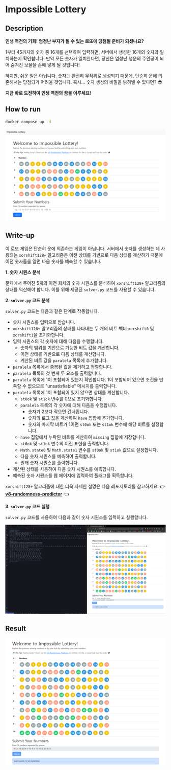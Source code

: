 # Impossible Lottery

## Description

**인생 역전의 기회! 엄청난 부자가 될 수 있는 로또에 당첨될 준비가 되셨나요?**

1부터 45까지의 숫자 중 16개를 선택하여 입력하면, 서버에서 생성한 16개의 숫자와 일치하는지 확인합니다. 만약 모든 숫자가 일치한다면, 당신은 엄청난 행운의 주인공이 되어 숨겨진 보물을 손에 넣게 될 것입니다!

하지만, 쉬운 일은 아닙니다. 숫자는 완전히 무작위로 생성되기 때문에, 단순히 운에 의존해서는 당첨되기 어려울 것입니다. 혹시... 숫자 생성의 비밀을 밝혀낼 수 있다면? 😎

**지금 바로 도전하여 인생 역전의 꿈을 이루세요!**

## How to run

```sh
docker compose up -d
```

![web](./problem.png)

## Write-up

이 로또 게임은 단순히 운에 의존하는 게임이 아닙니다. 서버에서 숫자를 생성하는 데 사용되는 `xorshift128+` 알고리즘은 이전 상태를 기반으로 다음 상태를 계산하기 때문에 이전 숫자들을 알면 다음 숫자를 예측할 수 있습니다.

**1. 숫자 시퀀스 분석**

문제에서 주어진 5개의 이전 회차의 숫자 시퀀스를 분석하여 `xorshift128+` 알고리즘의 상태를 역산해야 합니다. 이를 위해 제공된 `solver.py` 코드를 사용할 수 있습니다.

**2. `solver.py` 코드 분석**

`solver.py` 코드는 다음과 같은 단계로 작동합니다.

- 숫자 시퀀스를 입력으로 받습니다.
- `xorshift128+` 알고리즘의 상태를 나타내는 두 개의 비트 벡터 `xorshift0` 및 `xorshift1`을 초기화합니다.
- 입력 시퀀스의 각 숫자에 대해 다음을 수행합니다.
  - 숫자의 범위를 기반으로 가능한 비트 값을 계산합니다.
  - 이전 상태를 기반으로 다음 상태를 계산합니다.
  - 계산된 비트 값을 `paralela` 목록에 추가합니다.
- `paralela` 목록에서 중복된 값을 제거하고 정렬합니다.
- `paralela` 목록의 첫 번째 두 요소를 출력합니다.
- `paralela` 목록에 1이 포함되어 있는지 확인합니다. 1이 포함되어 있으면 조건을 만족할 수 없으므로 "unsatisfiable" 메시지를 출력합니다.
- `paralela` 목록에 1이 포함되어 있지 않으면 상태를 계산합니다.
  - `st0ok` 및 `st1ok` 변수를 0으로 초기화합니다.
  - `paralela` 목록의 각 숫자에 대해 다음을 수행합니다.
    - 숫자가 2보다 작으면 건너뜁니다.
    - 숫자의 로그 값을 계산하여 `have` 집합에 추가합니다.
    - 숫자의 마지막 비트가 1이면 `st0ok` 또는 `st1ok` 변수에 해당 비트를 설정합니다.
  - `have` 집합에서 누락된 비트를 계산하여 `missing` 집합에 저장합니다.
  - `st0ok` 및 `st1ok` 변수의 이진 표현을 출력합니다.
  - `Math.state0` 및 `Math.state1` 변수를 `st0ok` 및 `st1ok` 값으로 설정합니다.
  - 다음 숫자 시퀀스를 예측하여 출력합니다.
  - 원래 숫자 시퀀스를 출력합니다.
- 계산된 상태를 사용하여 다음 숫자 시퀀스를 예측합니다.
- 예측된 숫자 시퀀스를 웹 페이지에 입력하여 플래그를 획득합니다.

`xorshift128+` 알고리즘에 대한 더욱 자세한 설명은 다음 레포지토리를 참고하세요. 👉 **[v8-randomness-predictor](https://github.com/KoYejune0302/v8-randomness-predictor)** 👈

**3. `solver.py` 코드 실행**

`solver.py` 코드를 사용하여 다음과 같이 숫자 시퀀스를 입력하고 실행합니다.

![writeup](./writeup.png)

## Result

![solved](./solved.png)
